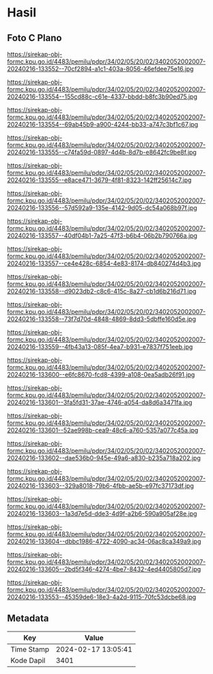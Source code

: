 # Hasil

## Foto C Plano

https://sirekap-obj-formc.kpu.go.id/4483/pemilu/pdpr/34/02/05/20/02/3402052002007-20240216-133552--70cf2894-a1c1-403a-8056-46efdee75e16.jpg

https://sirekap-obj-formc.kpu.go.id/4483/pemilu/pdpr/34/02/05/20/02/3402052002007-20240216-133554--155cd88c-c61e-4337-bbdd-b8fc3b90ed75.jpg

https://sirekap-obj-formc.kpu.go.id/4483/pemilu/pdpr/34/02/05/20/02/3402052002007-20240216-133554--69ab45b9-a900-4244-bb33-a747c3bf1c67.jpg

https://sirekap-obj-formc.kpu.go.id/4483/pemilu/pdpr/34/02/05/20/02/3402052002007-20240216-133555--c74fa59d-0897-4d4b-8d7b-e8642fc9be8f.jpg

https://sirekap-obj-formc.kpu.go.id/4483/pemilu/pdpr/34/02/05/20/02/3402052002007-20240216-133555--e8ace471-3679-4f81-8323-142ff25614c7.jpg

https://sirekap-obj-formc.kpu.go.id/4483/pemilu/pdpr/34/02/05/20/02/3402052002007-20240216-133556--57d592a9-135e-4142-9d05-dc54a068b97f.jpg

https://sirekap-obj-formc.kpu.go.id/4483/pemilu/pdpr/34/02/05/20/02/3402052002007-20240216-133557--40df04b1-7a25-47f3-b6b4-06b2b790766a.jpg

https://sirekap-obj-formc.kpu.go.id/4483/pemilu/pdpr/34/02/05/20/02/3402052002007-20240216-133557--ce4e428c-6854-4e83-8174-db840274d4b3.jpg

https://sirekap-obj-formc.kpu.go.id/4483/pemilu/pdpr/34/02/05/20/02/3402052002007-20240216-133558--d9023db2-c8c6-415c-8a27-cb1d6b216d71.jpg

https://sirekap-obj-formc.kpu.go.id/4483/pemilu/pdpr/34/02/05/20/02/3402052002007-20240216-133558--73f7d70d-4848-4869-8dd3-5dbffe160d5e.jpg

https://sirekap-obj-formc.kpu.go.id/4483/pemilu/pdpr/34/02/05/20/02/3402052002007-20240216-133559--4fb43a13-085f-4ea7-b931-e7837f751eeb.jpg

https://sirekap-obj-formc.kpu.go.id/4483/pemilu/pdpr/34/02/05/20/02/3402052002007-20240216-133600--e6fc8670-fcd8-4399-a108-0ea5adb26f91.jpg

https://sirekap-obj-formc.kpu.go.id/4483/pemilu/pdpr/34/02/05/20/02/3402052002007-20240216-133601--3fa5fd31-37ae-4746-a054-da8d6a3471fa.jpg

https://sirekap-obj-formc.kpu.go.id/4483/pemilu/pdpr/34/02/05/20/02/3402052002007-20240216-133601--52ae998b-cea9-48c6-a760-5357a077c45a.jpg

https://sirekap-obj-formc.kpu.go.id/4483/pemilu/pdpr/34/02/05/20/02/3402052002007-20240216-133602--dae536b0-945e-49a6-a830-b235a718a202.jpg

https://sirekap-obj-formc.kpu.go.id/4483/pemilu/pdpr/34/02/05/20/02/3402052002007-20240216-133603--329a8018-79b6-4fbb-ae5b-e97fc37173df.jpg

https://sirekap-obj-formc.kpu.go.id/4483/pemilu/pdpr/34/02/05/20/02/3402052002007-20240216-133603--1a3d7e5d-dde3-4d9f-a2b6-590a905af28e.jpg

https://sirekap-obj-formc.kpu.go.id/4483/pemilu/pdpr/34/02/05/20/02/3402052002007-20240216-133604--dbbc1986-4722-4090-ac34-06ac8ca349a9.jpg

https://sirekap-obj-formc.kpu.go.id/4483/pemilu/pdpr/34/02/05/20/02/3402052002007-20240216-133605--2bd5f346-4274-4be7-8432-4ed4405805d7.jpg

https://sirekap-obj-formc.kpu.go.id/4483/pemilu/pdpr/34/02/05/20/02/3402052002007-20240216-133553--45359de6-18e3-4a2d-9115-70fc53dcbe68.jpg


## Metadata

| Key        | Value               |
| ---------- | ------------------- |
| Time Stamp | 2024-02-17 13:05:41 |
| Kode Dapil | 3401                |



